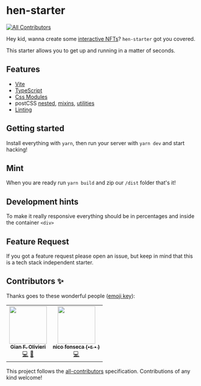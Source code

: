 # hen-starter
<!-- ALL-CONTRIBUTORS-BADGE:START - Do not remove or modify this section -->
[![All Contributors](https://img.shields.io/badge/all_contributors-2-orange.svg?style=flat-square)](#contributors-)
<!-- ALL-CONTRIBUTORS-BADGE:END -->

Hey kid, wanna create some [interactive NFTs](https://github.com/hicetnunc2000/hicetnunc/wiki/Interactive-OBJKTs)? `hen-starter` got you covered.

This starter allows you to get up and running in a matter of seconds.

## Features

- [Vite](https://vitejs.dev/)
- [TypeScript](https://github.com/Microsoft/TypeScript)
- [Css Modules](https://github.com/css-modules/css-modules)
- postCSS [nested](https://github.com/postcss/postcss-nested), [mixins](https://github.com/postcss/postcss-mixins), [utilities](https://github.com/ismamz/postcss-utilities)
- [Linting](https://eslint.org/)

## Getting started

Install everything with `yarn`, then run your server with `yarn dev` and start hacking!

## Mint

When you are ready run `yarn build` and zip our `/dist` folder
that's it!


## Development hints

To make it really responsive everything should be in percentages and inside the container `<div>`

## Feature Request

If you got a feature request please open an issue, but keep in mind that this is a tech stack independent starter.


## Contributors ✨

Thanks goes to these wonderful people ([emoji key](https://allcontributors.org/docs/en/emoji-key)):

<!-- ALL-CONTRIBUTORS-LIST:START - Do not remove or modify this section -->
<!-- prettier-ignore-start -->
<!-- markdownlint-disable -->
<table>
  <tr>
    <td align="center"><a href="http://giank.us"><img src="https://avatars.githubusercontent.com/u/1309885?v=4?s=100" width="100px;" alt=""/><br /><sub><b>Gian F. Olivieri</b></sub></a><br /><a href="https://github.com/gianko/hen-starter/commits?author=gianko" title="Code">💻</a> <a href="https://github.com/gianko/hen-starter/commits?author=gianko" title="Documentation">📖</a></td>    
    <td align="center"><a href="https://dribbble.com/nicofonseca"><img src="https://avatars.githubusercontent.com/u/12025749?v=4?s=100" width="100px;" alt=""/><br /><sub><b>nico fonseca (•ε • )</b></sub></a><br /><a href="https://github.com/gianko/hen-starter/commits?author=nicofonseca" title="Code">💻</a></td>
  </tr>
</table>

<!-- markdownlint-restore -->
<!-- prettier-ignore-end -->

<!-- ALL-CONTRIBUTORS-LIST:END -->

This project follows the [all-contributors](https://github.com/all-contributors/all-contributors) specification. Contributions of any kind welcome!

